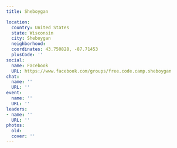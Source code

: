 ```yaml
---
title: Sheboygan

location:
  country: United States
  state: Wisconsin
  city: Sheboygan
  neighborhood: 
  coordinates: 43.750828, -87.71453
  plusCode: ''
social:
  name: Facebook
  URL: https://www.facebook.com/groups/free.code.camp.sheboygan
chat:
  name: ''
  URL: ''
event:
  name: ''
  URL: ''
leaders:
- name: ''
  URL: ''
photos:
  old: 
  cover: ''
---
```

